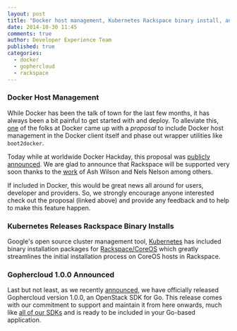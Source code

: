 ```yaml
---
layout: post  
title: "Docker host management, Kubernetes Rackspace binary install, and Gophercloud 1.0"  
date: 2014-10-30 11:45  
comments: true  
author: Developer Experience Team  
published: true  
categories:
  - docker
  - gophercloud
  - rackspace
---
```

### Docker Host Management

While Docker has been the talk of town for the last few months, it has always been a bit painful to get started with and deploy. To alleviate this, [one](https://github.com/docker/docker/issues/8681) of the folks at Docker came up with a *proposal* to include Docker host management in the Docker client itself and phase out wrapper utilities like `boot2docker`.

<!-- more -->


Today while at worldwide Docker Hackday, this proposal was [publicly announced](https://www.youtube.com/watch?v=lZGmvGw-mWc&feature=youtu.be). We are glad to announce that Rackspace will be supported very soon thanks to the [work](https://github.com/bfirsh/docker/pull/10) of Ash Wilson and Nels Nelson among others. 

If included in Docker, this would be great news all around for users, developer and providers. So, we strongly encourage anyone interested check out the proposal (linked above) and provide any feedback and to help to make this feature happen.

### Kubernetes Releases Rackspace Binary Installs

Google's open source cluster management tool, [Kubernetes](https://github.com/GoogleCloudPlatform/kubernetes) has included binary installation packages for [Rackspace/CoreOS](https://github.com/GoogleCloudPlatform/kubernetes/releases/tag/v0.4.2) which greatly streamlines the initial installation process on CoreOS hosts in Rackspace.

### Gophercloud 1.0.0 Announced

Last but not least, as we recently [announced](https://developer.rackspace.com/blog/introducing-gophercloud/), we have officially released Gophercloud version 1.0.0, an OpenStack SDK for Go. This release comes with our commitment to support and maintain it from here onwards, much like [all of our SDKs](https://developer.rackspace.com/sdks/) and is ready to be included in your Go-based application.
